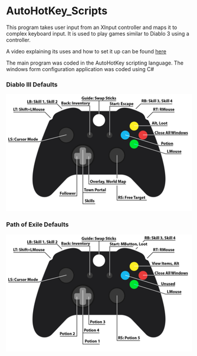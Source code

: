 # AutoHotKey_Scripts
This program takes user input from an XInput controller and maps it to complex keyboard input. 
It is used to play games similar to Diablo 3 using a controller. 

A video explaining its uses and how to set it up can be found [here](https://youtu.be/xgfTRkbmkJE)

The main program was coded in the AutoHotKey scripting language. The windows form configuration application was coded using C#

### Diablo III Defaults
![](https://github.com/bennybroseph/AutoHotKey_Scripts/blob/v2.1/ConfigurationForm/ConfigurationForm/Images/Controller%20Layout%20Diablo%20III.png)

### Path of Exile Defaults

![](https://github.com/bennybroseph/AutoHotKey_Scripts/blob/v2.1/ConfigurationForm/ConfigurationForm/Images/Controller%20Layout%20Path%20of%20Exile.png)
